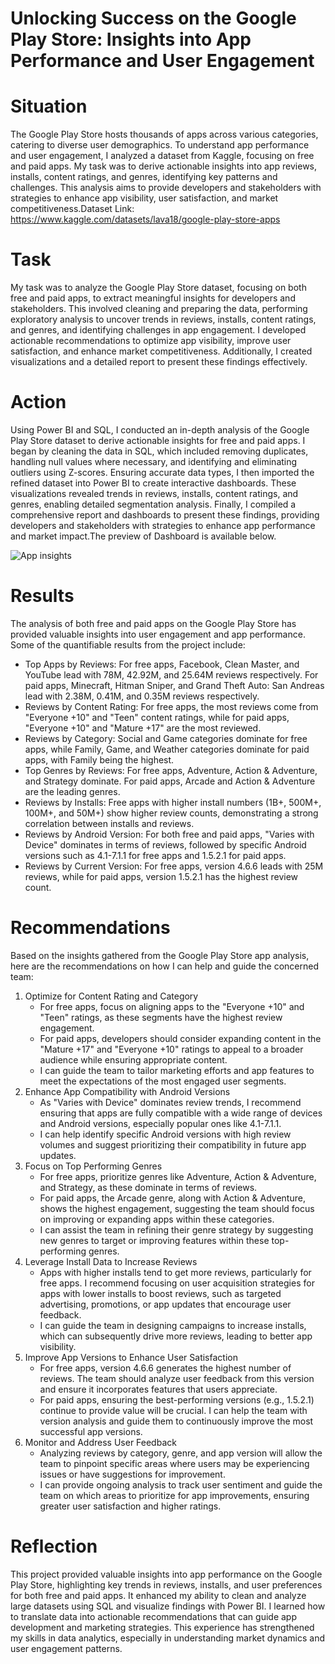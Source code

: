 # Unlocking Success on the Google Play Store: Insights into App Performance and User Engagement
# Situation
The Google Play Store hosts thousands of apps across various categories, catering to diverse user demographics. To understand app performance and user engagement, I analyzed a dataset from Kaggle, focusing on free and paid apps. My task was to derive actionable insights into app reviews, installs, content ratings, and genres, identifying key patterns and challenges. This analysis aims to provide developers and stakeholders with strategies to enhance app visibility, user satisfaction, and market competitiveness.Dataset Link: 
 https://www.kaggle.com/datasets/lava18/google-play-store-apps
# Task
My task was to analyze the Google Play Store dataset, focusing on both free and paid apps, to extract meaningful insights for developers and stakeholders. This involved cleaning and preparing the data, performing exploratory analysis to uncover trends in reviews, installs, content ratings, and genres, and identifying challenges in app engagement. I developed actionable recommendations to optimize app visibility, improve user satisfaction, and enhance market competitiveness. Additionally, I created visualizations and a detailed report to present these findings effectively.
# Action
Using Power BI and SQL, I conducted an in-depth analysis of the Google Play Store dataset to derive actionable insights for free and paid apps. I began by cleaning the data in SQL, which included removing duplicates, handling null values where necessary, and identifying and eliminating outliers using Z-scores. Ensuring accurate data types, I then imported the refined dataset into Power BI to create interactive dashboards. These visualizations revealed trends in reviews, installs, content ratings, and genres, enabling detailed segmentation analysis. Finally, I compiled a comprehensive report and dashboards to present these findings, providing developers and stakeholders with strategies to enhance app performance and market impact.The preview of Dashboard is available below.

![App insights](https://github.com/user-attachments/assets/d27383cb-d123-4311-a76d-9820ffda998b)

# Results
The analysis of both free and paid apps on the Google Play Store has provided valuable insights into user engagement and app performance. Some of the quantifiable results from the project include:
- Top Apps by Reviews: For free apps, Facebook, Clean Master, and YouTube lead with 78M, 42.92M, and 25.64M reviews respectively. For paid apps, Minecraft, Hitman Sniper, and Grand Theft Auto: San Andreas lead with 2.38M, 0.41M, and 0.35M reviews respectively.
- Reviews by Content Rating: For free apps, the most reviews come from "Everyone +10" and "Teen" content ratings, while for paid apps, "Everyone +10" and "Mature +17" are the most reviewed.
- Reviews by Category: Social and Game categories dominate for free apps, while Family, Game, and Weather categories dominate for paid apps, with Family being the highest.
- Top Genres by Reviews: For free apps, Adventure, Action & Adventure, and Strategy dominate. For paid apps, Arcade and Action & Adventure are the leading genres.
- Reviews by Installs: Free apps with higher install numbers (1B+, 500M+, 100M+, and 50M+) show higher review counts, demonstrating a strong correlation between installs and reviews.
- Reviews by Android Version: For both free and paid apps, "Varies with Device" dominates in terms of reviews, followed by specific Android versions such as 4.1-7.1.1 for free apps and 1.5.2.1 for paid apps.
- Reviews by Current Version: For free apps, version 4.6.6 leads with 25M reviews, while for paid apps, version 1.5.2.1 has the highest review count.
# Recommendations
Based on the insights gathered from the Google Play Store app analysis, here are the recommendations on how I can help and guide the concerned team:
1. Optimize for Content Rating and Category
   - For free apps, focus on aligning apps to the "Everyone +10" and "Teen" ratings, as these segments have the highest review engagement.
   - For paid apps, developers should consider expanding content in the "Mature +17" and "Everyone +10" ratings to appeal to a broader audience while ensuring appropriate content.
   - I can guide the team to tailor marketing efforts and app features to meet the expectations of the most engaged user segments.
2. Enhance App Compatibility with Android Versions
   - As "Varies with Device" dominates review trends, I recommend ensuring that apps are fully compatible with a wide range of devices and Android versions, especially popular ones like 4.1-7.1.1.
   - I can help identify specific Android versions with high review volumes and suggest prioritizing their compatibility in future app updates.
3. Focus on Top Performing Genres
   - For free apps, prioritize genres like Adventure, Action & Adventure, and Strategy, as these dominate in terms of reviews.
   - For paid apps, the Arcade genre, along with Action & Adventure, shows the highest engagement, suggesting the team should focus on improving or expanding apps within these categories.
   - I can assist the team in refining their genre strategy by suggesting new genres to target or improving features within these top-performing genres.
4. Leverage Install Data to Increase Reviews
   - Apps with higher installs tend to get more reviews, particularly for free apps. I recommend focusing on user acquisition strategies for apps with lower installs to boost reviews, such as targeted advertising, promotions, or app updates that encourage user feedback.
   - I can guide the team in designing campaigns to increase installs, which can subsequently drive more reviews, leading to better app visibility.
5. Improve App Versions to Enhance User Satisfaction
   - For free apps, version 4.6.6 generates the highest number of reviews. The team should analyze user feedback from this version and ensure it incorporates features that users appreciate.
   - For paid apps, ensuring the best-performing versions (e.g., 1.5.2.1) continue to provide value will be crucial. I can help the team with version analysis and guide them to continuously improve the most successful app versions.
6. Monitor and Address User Feedback
   - Analyzing reviews by category, genre, and app version will allow the team to pinpoint specific areas where users may be experiencing issues or have suggestions for improvement.
   - I can provide ongoing analysis to track user sentiment and guide the team on which areas to prioritize for app improvements, ensuring greater user satisfaction and higher ratings.
# Reflection
This project provided valuable insights into app performance on the Google Play Store, highlighting key trends in reviews, installs, and user preferences for both free and paid apps. It enhanced my ability to clean and analyze large datasets using SQL and visualize findings with Power BI. I learned how to translate data into actionable recommendations that can guide app development and marketing strategies. This experience has strengthened my skills in data analytics, especially in understanding market dynamics and user engagement patterns.
